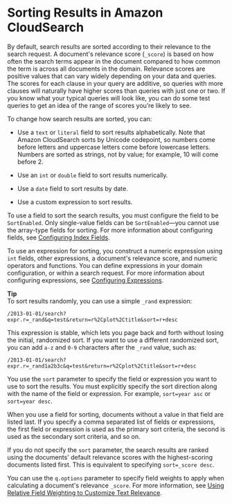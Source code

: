 # Sorting Results in Amazon CloudSearch<a name="sorting-results"></a>

By default, search results are sorted according to their relevance to the search request\. A document's relevance score \(`_score`\) is based on how often the search terms appear in the document compared to how common the term is across all documents in the domain\. Relevance scores are positive values that can vary widely depending on your data and queries\. The scores for each clause in your query are additive, so queries with more clauses will naturally have higher scores than queries with just one or two\. If you know what your typical queries will look like, you can do some test queries to get an idea of the range of scores you’re likely to see\. 

To change how search results are sorted, you can:

+ Use a `text` or `literal` field to sort results alphabetically\. Note that Amazon CloudSearch sorts by Unicode codepoint, so numbers come before letters and uppercase letters come before lowercase letters\. Numbers are sorted as strings, not by value; for example, 10 will come before 2\. 

+ Use an `int` or `double` field to sort results numerically\. 

+ Use a `date` field to sort results by date\. 

+ Use a custom expression to sort results\.

To use a field to sort the search results, you must configure the field to be `SortEnabled`\. Only single\-value fields can be `SortEnabled`—you cannot use the array\-type fields for sorting\. For more information about configuring fields, see [Configuring Index Fields](configuring-index-fields.md)\.

To use an expression for sorting, you construct a numeric expression using `int` fields, other expressions, a document's relevance score, and numeric operators and functions\. You can define expressions in your domain configuration, or within a search request\. For more information about configuring expressions, see [Configuring Expressions](configuring-expressions.md)\.

**Tip**  
To sort results randomly, you can use a simple `_rand` expression:  

```
/2013-01-01/search?expr.r=_rand&q=test&return=r%2Cplot%2Ctitle&sort=r+desc
```
This expression is stable, which lets you page back and forth without losing the initial, randomized sort\. If you want to use a different randomized sort, you can add `a-z` and `0-9` characters after the `_rand` value, such as:  

```
/2013-01-01/search?expr.r=_rand1a2b3c&q=test&return=r%2Cplot%2Ctitle&sort=r+desc
```

You use the `sort` parameter to specify the field or expression you want to use to sort the results\. You must explicitly specify the sort direction along with the name of the field or expression\. For example, `sort=year asc` or `sort=year desc`\.

When you use a field for sorting, documents without a value in that field are listed last\. If you specify a comma separated list of fields or expressions, the first field or expression is used as the primary sort criteria, the second is used as the secondary sort criteria, and so on\. 

 If you do not specify the `sort` parameter, the search results are ranked using the documents' default relevance scores with the highest\-scoring documents listed first\. This is equivalent to specifying `sort=_score desc`\. 

You can use the `q.options` parameter to specify field weights to apply when calculating a document's relevance `_score`\. For more information, see [Using Relative Field Weighting to Customize Text Relevance](weighting-fields.md)\.